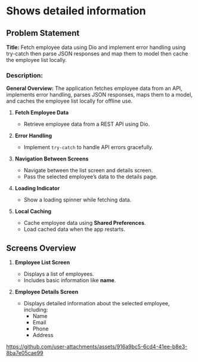 # **Shows detailed information**
## Problem Statement
**Title:** Fetch employee data using Dio and implement error handling using try-catch then parse JSON responses and map them to model then cache the employee list locally.

### Description:
**General Overview:**
The application fetches employee data from an API, implements error handling, parses JSON responses, maps them to a model, and caches the employee list locally for offline use.

1. **Fetch Employee Data**  
   - Retrieve employee data from a REST API using Dio.

2. **Error Handling**  
   - Implement `try-catch` to handle API errors gracefully.

3. **Navigation Between Screens**  
   - Navigate between the list screen and details screen.
   - Pass the selected employee’s data to the details page.

4. **Loading Indicator**  
   - Show a loading spinner while fetching data.

5. **Local Caching**  
   - Cache employee data using **Shared Preferences**.
   - Load cached data when the app restarts.


## **Screens Overview**

1. **Employee List Screen**
   - Displays a list of employees.
   - Includes basic information like **name**.

2. **Employee Details Screen**
   - Displays detailed information about the selected employee, including:
     - Name
     - Email
     - Phone
     - Address
    

https://github.com/user-attachments/assets/916a9bc5-6cd4-41ee-b8e3-8ba7e05cae99
